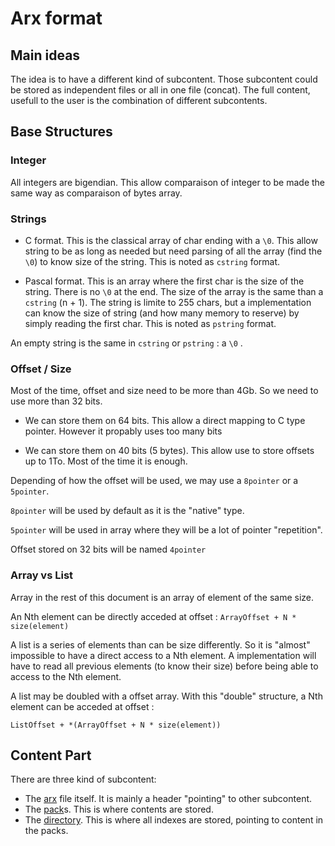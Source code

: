 # Arx format

## Main ideas

The idea is to have a different kind of subcontent. Those subcontent could be
stored as independent files or all in one file (concat). The full content,
usefull to the user is the combination of different subcontents.

## Base Structures

### Integer

All integers are bigendian. This allow comparaison of integer to be made the
same way as comparaison of bytes array.

### Strings

- C format. This is the classical array of char ending with a `\0`. This allow
string to be as long as needed but need parsing of all the array (find the `\0`)
to know size of the string. This is noted as `cstring` format.

- Pascal format. This is an array where the first char is the size of the
string. There is no `\0` at the end. The size of the array is the same than a
`cstring` (n + 1). The string is limite to 255 chars, but a implementation can
know the size of string (and how many memory to reserve) by simply reading the
first char. This is noted as `pstring` format.

An empty string is the same in `cstring` or `pstring`  : a `\0` .

### Offset / Size

Most of the time, offset and size need to be more than 4Gb. So we need to use
more than 32 bits.

- We can store them on 64 bits. This allow a direct mapping to C type pointer.
However it propably uses too many bits

- We can store them on 40 bits (5 bytes). This allow use to store offsets up to
1To. Most of the time it is enough.

Depending of how the offset will be used, we may use a `8pointer` or a `5pointer`.

`8pointer` will be used by default as it is the "native" type.

`5pointer` will be used in array where they will be a lot of pointer "repetition".

Offset stored on 32 bits will be named `4pointer`

### Array vs List

Array in the rest of this document is an array of element of the same size.

An Nth element can be directly acceded at offset : `ArrayOffset + N * size(element)`

A list is a series of elements than can be size differently. So it is "almost"
impossible to have a direct access to a Nth element. A implementation will have
to read all previous elements (to know their size) before being able to access
to the Nth element.

A list may be doubled with a offset array. With this "double" structure,
a Nth element can be acceded at offset :

`ListOffset + *(ArrayOffset + N * size(element))` 

## Content Part

There are three kind of subcontent:
- The [arx](arx.md) file itself. It is mainly a header "pointing" to other subcontent.
- The [pack](pack.md)s. This is where contents are stored.
- The [directory](directory.md). This is where all indexes are stored, pointing to content in the packs.
